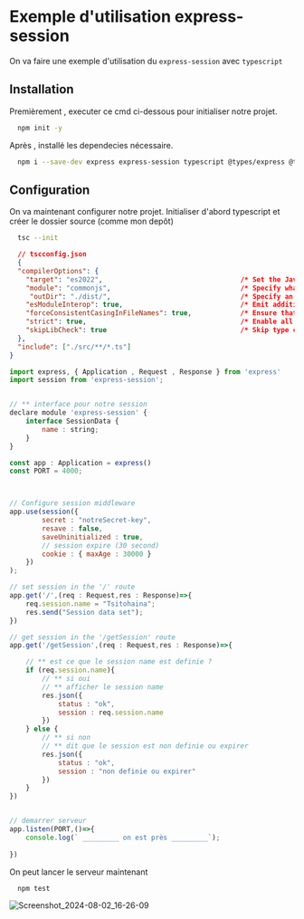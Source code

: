 # Exemple d'utilisation express-session 
On va faire une exemple d'utilisation du `express-session` avec `typescript`
## Installation
Premièrement , executer ce cmd ci-dessous pour initialiser notre projet.
```bash
  npm init -y
```
Après , installé les dependecies nécessaire.

```bash
  npm i --save-dev express express-session typescript @types/express @types/express-session
```
## Configuration
On va maintenant configurer notre projet. Initialiser d'abord typescript et créer le dossier source (comme mon depôt)
```bash
  tsc --init
```
```json
  // tscconfig.json
  {
  "compilerOptions": {
    "target": "es2022",                                  /* Set the JavaScript language version for emitted JavaScript and include compatible library declarations. */
    "module": "commonjs",                                /* Specify what module code is generated. */
     "outDir": "./dist/",                                /* Specify an output folder for all emitted files. */
    "esModuleInterop": true,                             /* Emit additional JavaScript to ease support for importing CommonJS modules. This enables 'allowSyntheticDefaultImports' for type compatibility. */
    "forceConsistentCasingInFileNames": true,            /* Ensure that casing is correct in imports. */
    "strict": true,                                      /* Enable all strict type-checking options. */
    "skipLibCheck": true                                 /* Skip type checking all .d.ts files. */
  },
  "include": ["./src/**/*.ts"]
}
```

```javascript
import express, { Application , Request , Response } from 'express'
import session from 'express-session';


// ** interface pour notre session
declare module 'express-session' {
    interface SessionData {
        name : string;
    }
}

const app : Application = express()
const PORT = 4000;



// Configure session middleware
app.use(session({
        secret : "notreSecret-key",
        resave : false,
        saveUninitialized : true,
        // session expire (30 second)
        cookie : { maxAge : 30000 }
    })
);

// set session in the '/' route
app.get('/',(req : Request,res : Response)=>{
    req.session.name = "Tsitohaina";
    res.send("Session data set");
})

// get session in the '/getSession' route
app.get('/getSession',(req : Request,res : Response)=>{

    // ** est ce que le session name est definie ?
    if (req.session.name){
        // ** si oui
        // ** afficher le session name
        res.json({
            status : "ok",
            session : req.session.name
        })
    } else {
        // ** si non
        // ** dit que le session est non definie ou expirer
        res.json({
            status : "ok",
            session : "non definie ou expirer"
        })
    }
})


// demarrer serveur
app.listen(PORT,()=>{
    console.log(` _________ on est près _________`);
    
})
```
On peut lancer le serveur maintenant 
```bash
  npm test
```
![Screenshot_2024-08-02_16-26-09](https://github.com/user-attachments/assets/94876e9c-b619-4f57-8a79-9fc480a16f9b)


